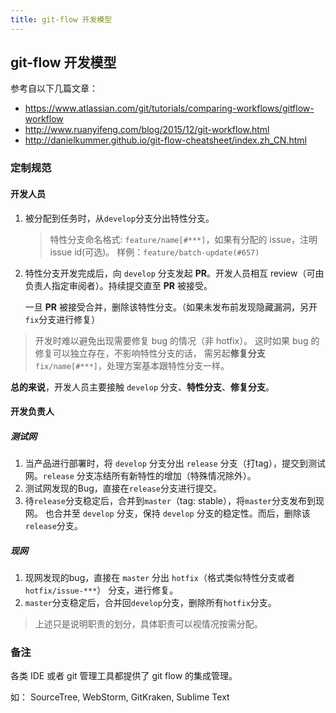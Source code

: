 ```yaml
---
title: git-flow 开发模型
---
```


## git-flow 开发模型

参考自以下几篇文章：
- https://www.atlassian.com/git/tutorials/comparing-workflows/gitflow-workflow
- http://www.ruanyifeng.com/blog/2015/12/git-workflow.html
- http://danielkummer.github.io/git-flow-cheatsheet/index.zh_CN.html

### 定制规范

#### 开发人员

1. 被分配到任务时，从`develop`分支分出特性分支。

	> 特性分支命名格式: `feature/name[#***]`，如果有分配的 issue，注明 issue id(可选)。
	> 样例：`feature/batch-update(#657)`

2. 特性分支开发完成后，向 `develop` 分支发起 **PR**。开发人员相互 review（可由负责人指定审阅者）。持续提交直至 **PR** 被接受。

	一旦 **PR** 被接受合并，删除该特性分支。（如果未发布前发现隐藏漏洞，另开`fix`分支进行修复）

> 开发时难以避免出现需要修复 bug 的情况（非 hotfix）。
> 这时如果 bug 的修复可以独立存在，不影响特性分支的话，
> 需另起**修复分支**`fix/name[#***]`，处理方案基本跟特性分支一样。

**总的来说**，开发人员主要接触 `develop` 分支、**特性分支**、**修复分支**。

#### 开发负责人

##### 测试网
1. 当产品进行部署时，将 `develop` 分支分出 `release` 分支（打tag），提交到测试网。`release` 分支冻结所有新特性的增加（特殊情况除外）。
2. 测试网发现的Bug，直接在`release`分支进行提交。
3. 待`release`分支稳定后，合并到`master`（tag: stable），将`master`分支发布到现网。
   也合并至 `develop` 分支，保持 `develop` 分支的稳定性。而后，删除该`release`分支。

##### 现网
1. 现网发现的bug，直接在 `master` 分出 `hotfix`（格式类似特性分支或者`hotfix/issue-***`） 分支，进行修复。
2. `master`分支稳定后，合并回`develop`分支，删除所有`hotfix`分支。

> 上述只是说明职责的划分，具体职责可以视情况按需分配。


### 备注
各类 IDE 或者 git 管理工具都提供了 git flow 的集成管理。

如： SourceTree, WebStorm, GitKraken, Sublime Text
